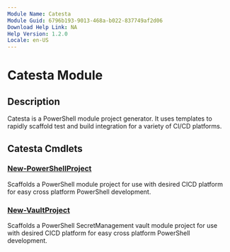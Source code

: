 ```yaml
---
Module Name: Catesta
Module Guid: 6796b193-9013-468a-b022-837749af2d06
Download Help Link: NA
Help Version: 1.2.0
Locale: en-US
---
```


# Catesta Module
## Description
Catesta is a PowerShell module project generator. It uses templates to rapidly scaffold test and build integration for a variety of CI/CD platforms.

## Catesta Cmdlets
### [New-PowerShellProject](New-PowerShellProject.md)
Scaffolds a PowerShell module project for use with desired CICD platform for easy cross platform PowerShell development.

### [New-VaultProject](New-VaultProject.md)
Scaffolds a PowerShell SecretManagement vault module project for use with desired CICD platform for easy cross platform PowerShell development.


